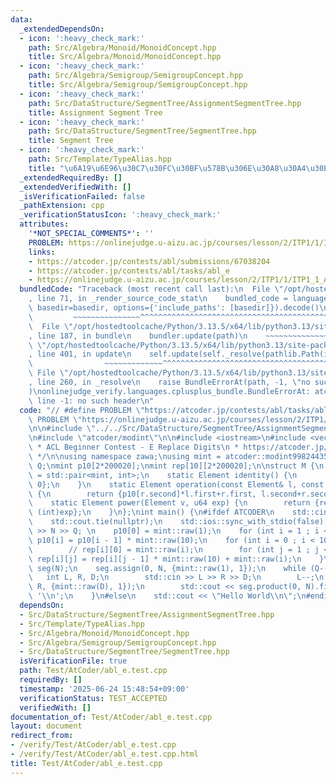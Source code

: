 ```yaml
---
data:
  _extendedDependsOn:
  - icon: ':heavy_check_mark:'
    path: Src/Algebra/Monoid/MonoidConcept.hpp
    title: Src/Algebra/Monoid/MonoidConcept.hpp
  - icon: ':heavy_check_mark:'
    path: Src/Algebra/Semigroup/SemigroupConcept.hpp
    title: Src/Algebra/Semigroup/SemigroupConcept.hpp
  - icon: ':heavy_check_mark:'
    path: Src/DataStructure/SegmentTree/AssignmentSegmentTree.hpp
    title: Assignment Segment Tree
  - icon: ':heavy_check_mark:'
    path: Src/DataStructure/SegmentTree/SegmentTree.hpp
    title: Segment Tree
  - icon: ':heavy_check_mark:'
    path: Src/Template/TypeAlias.hpp
    title: "\u6A19\u6E96\u30C7\u30FC\u30BF\u578B\u306E\u30A8\u30A4\u30EA\u30A2\u30B9"
  _extendedRequiredBy: []
  _extendedVerifiedWith: []
  _isVerificationFailed: false
  _pathExtension: cpp
  _verificationStatusIcon: ':heavy_check_mark:'
  attributes:
    '*NOT_SPECIAL_COMMENTS*': ''
    PROBLEM: https://onlinejudge.u-aizu.ac.jp/courses/lesson/2/ITP1/1/ITP1_1_A
    links:
    - https://atcoder.jp/contests/abl/submissions/67038204
    - https://atcoder.jp/contests/abl/tasks/abl_e
    - https://onlinejudge.u-aizu.ac.jp/courses/lesson/2/ITP1/1/ITP1_1_A
  bundledCode: "Traceback (most recent call last):\n  File \"/opt/hostedtoolcache/Python/3.13.5/x64/lib/python3.13/site-packages/onlinejudge_verify/documentation/build.py\"\
    , line 71, in _render_source_code_stat\n    bundled_code = language.bundle(stat.path,\
    \ basedir=basedir, options={'include_paths': [basedir]}).decode()\n          \
    \         ~~~~~~~~~~~~~~~^^^^^^^^^^^^^^^^^^^^^^^^^^^^^^^^^^^^^^^^^^^^^^^^^^^^^^^^^^^^^^^^^^\n\
    \  File \"/opt/hostedtoolcache/Python/3.13.5/x64/lib/python3.13/site-packages/onlinejudge_verify/languages/cplusplus.py\"\
    , line 187, in bundle\n    bundler.update(path)\n    ~~~~~~~~~~~~~~^^^^^^\n  File\
    \ \"/opt/hostedtoolcache/Python/3.13.5/x64/lib/python3.13/site-packages/onlinejudge_verify/languages/cplusplus_bundle.py\"\
    , line 401, in update\n    self.update(self._resolve(pathlib.Path(included), included_from=path))\n\
    \                ~~~~~~~~~~~~~^^^^^^^^^^^^^^^^^^^^^^^^^^^^^^^^^^^^^^^^^^^^\n \
    \ File \"/opt/hostedtoolcache/Python/3.13.5/x64/lib/python3.13/site-packages/onlinejudge_verify/languages/cplusplus_bundle.py\"\
    , line 260, in _resolve\n    raise BundleErrorAt(path, -1, \"no such header\"\
    )\nonlinejudge_verify.languages.cplusplus_bundle.BundleErrorAt: atcoder/modint:\
    \ line -1: no such header\n"
  code: "// #define PROBLEM \"https://atcoder.jp/contests/abl/tasks/abl_e\"\n#define\
    \ PROBLEM \"https://onlinejudge.u-aizu.ac.jp/courses/lesson/2/ITP1/1/ITP1_1_A\"\
    \n\n#include \"../../Src/DataStructure/SegmentTree/AssignmentSegmentTree.hpp\"\
    \n#include \"atcoder/modint\"\n\n#include <iostream>\n#include <vector>\n\n/*\n\
    \ * ACL Beginner Contest - E Replace Digits\n * https://atcoder.jp/contests/abl/submissions/67038204\n\
    \ */\n\nusing namespace zawa;\nusing mint = atcoder::modint998244353;\nint N,\
    \ Q;\nmint p10[2*200020];\nmint rep[10][2*200020];\n\nstruct M {\n    using Element\
    \ = std::pair<mint, int>;\n    static Element identity() {\n        return {mint{},\
    \ 0};\n    }\n    static Element operation(const Element& l, const Element& r)\
    \ {\n        return {p10[r.second]*l.first+r.first, l.second+r.second};\n    }\n\
    \    static Element power(Element v, u64 exp) {\n        return {rep[v.first.val()][exp],\
    \ (int)exp};\n    }\n};\nint main() {\n#ifdef ATCODER\n    std::cin.tie(nullptr);\n\
    \    std::cout.tie(nullptr);\n    std::ios::sync_with_stdio(false);\n    std::cin\
    \ >> N >> Q; \n    p10[0] = mint::raw(1);\n    for (int i = 1 ; i <= N ; i++)\
    \ p10[i] = p10[i - 1] * mint::raw(10);\n    for (int i = 0 ; i < 10 ; i++) {\n\
    \        // rep[i][0] = mint::raw(i);\n        for (int j = 1 ; j <= N ; j++)\
    \ rep[i][j] = rep[i][j - 1] * mint::raw(10) + mint::raw(i);\n    }\n    AssignmentSegmentTree<M>\
    \ seg(N);\n    seg.assign(0, N, {mint::raw(1), 1});\n    while (Q--) {\n     \
    \   int L, R, D;\n        std::cin >> L >> R >> D;\n        L--;\n        seg.assign(L,\
    \ R, {mint::raw(D), 1});\n        std::cout << seg.product(0, N).first.val() <<\
    \ '\\n';\n    }\n#else\n    std::cout << \"Hello World\\n\";\n#endif\n}\n"
  dependsOn:
  - Src/DataStructure/SegmentTree/AssignmentSegmentTree.hpp
  - Src/Template/TypeAlias.hpp
  - Src/Algebra/Monoid/MonoidConcept.hpp
  - Src/Algebra/Semigroup/SemigroupConcept.hpp
  - Src/DataStructure/SegmentTree/SegmentTree.hpp
  isVerificationFile: true
  path: Test/AtCoder/abl_e.test.cpp
  requiredBy: []
  timestamp: '2025-06-24 15:48:54+09:00'
  verificationStatus: TEST_ACCEPTED
  verifiedWith: []
documentation_of: Test/AtCoder/abl_e.test.cpp
layout: document
redirect_from:
- /verify/Test/AtCoder/abl_e.test.cpp
- /verify/Test/AtCoder/abl_e.test.cpp.html
title: Test/AtCoder/abl_e.test.cpp
---
```

